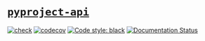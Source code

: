 # [`pyproject-api`](https://pyproject-api.readthedocs.io/en/latest/)

[![check](https://github.com/tox-dev/pyproject-api/actions/workflows/check.yml/badge.svg)](https://github.com/tox-dev/pyproject-api/actions/workflows/check.yml)
[![codecov](https://codecov.io/gh/tox-dev/pyproject-api/branch/rewrite/graph/badge.svg)](https://codecov.io/gh/tox-dev/pyproject-api/branch/rewrite)
[![Code style:
black](https://img.shields.io/badge/code%20style-black-000000.svg)](https://github.com/psf/black)
[![Documentation Status](https://readthedocs.org/projects/pyproject-api/badge/?version=latest)](https://pyproject-api.readthedocs.io/en/latest/?badge=latest)
